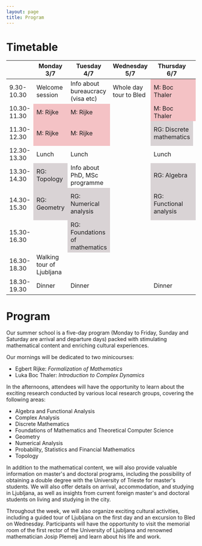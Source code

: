 ```yaml
---
layout: page
title: Program
---
```


# Timetable

<table>
  <thead>
    <tr>
      <th>&nbsp;</th>
      <th>Monday 3/7</th>
      <th>Tuesday 4/7</th>
      <th>Wednesday 5/7</th>
      <th>Thursday 6/7</th>
      <th>Friday 7/7</th>
    </tr>
  </thead>
  <tbody>
    <tr>
      <td>9.30-10.30</td>
      <td>Welcome session</td>
      <td>Info about bureaucracy (visa etc)</td>
      <td>Whole day tour to Bled</td>
      <td style="background-color: rgb(244, 194, 197);">M:         Boc Thaler</td>
      <td style="background-color: rgb(244, 194, 197);">M:         Boc Thaler</td>
    </tr>
    <tr>
      <td>10.30-11.30</td>
      <td style="background-color: rgb(244, 194, 197);">M:         Rijke</td>
      <td style="background-color: rgb(244, 194, 197);">M:         Rijke</td>
      <td>&nbsp;</td>
      <td style="background-color: rgb(244, 194, 197);">M:         Boc Thaler</td>
      <td style="background-color: rgb(244, 194, 197);">M:         Boc Thaler</td>
    </tr>
    <tr>
      <td>11.30-12.30</td>
      <td style="background-color: rgb(244, 194, 197);">M:         Rijke</td>
      <td style="background-color: rgb(244, 194, 197);">M:         Rijke</td>
      <td>&nbsp;</td>
      <td style="background-color: rgb(217, 211, 213);">RG:             Discrete mathematics</td>
      <td>Talk with international students</td>
    </tr>
    <tr>
      <td>12.30-13.30</td>
      <td>Lunch</td>
      <td>Lunch</td>
      <td>&nbsp;</td>
      <td>Lunch</td>
      <td>Lunch</td>
    </tr>
    <tr>
      <td>13.30-14.30</td>
      <td style="background-color: rgb(217, 211, 213);">RG:             Topology</td>
      <td>Info about PhD, MSc programme</td>
      <td>&nbsp;</td>
      <td style="background-color: rgb(217, 211, 213);">RG:             Algebra</td>
      <td style="background-color: rgb(217, 211, 213);">RG:             Complex analysis</td>
    </tr>
    <tr>
      <td>14.30-15.30</td>
      <td style="background-color: rgb(217, 211, 213);">RG:             Geometry</td>
      <td style="background-color: rgb(217, 211, 213);">RG:             Numerical analysis</td>
      <td>&nbsp;</td>
      <td style="background-color: rgb(217, 211, 213);">RG:             Functional analysis</td>
      <td style="background-color: rgb(217, 211, 213);">RG:             Probability and statistics</td>
    </tr>
    <tr>
      <td>15.30-16.30</td>
      <td>&nbsp;</td>
      <td style="background-color: rgb(217, 211, 213);">RG:             Foundations of mathematics</td>
      <td>&nbsp;</td>
      <td>&nbsp;</td>
      <td>Goodbye session</td>
    </tr>
    <tr>
      <td>16.30-18.30</td>
      <td>Walking tour of Ljubljana</td>
      <td>&nbsp;</td>
      <td>&nbsp;</td>
      <td>&nbsp;</td>
      <td>&nbsp;</td>
    </tr>
    <tr>
      <td>18.30-19.30</td>
      <td>Dinner</td>
      <td>Dinner</td>
      <td>&nbsp;</td>
      <td>Dinner</td>
      <td>Dinner</td>
    </tr>
  </tbody>
</table>


# Program

Our summer school is a five-day program (Monday to Friday, Sunday and Saturday are arrival and departure days) packed with stimulating mathematical content and enriching cultural experiences.

Our mornings will be dedicated to two minicourses:
- Egbert Rijke: *Formalization of Mathematics*
- Luka Boc Thaler: *Introduction to Complex Dynamics*

In the afternoons, attendees will have the opportunity to learn about the exciting research conducted by various local research groups, covering the following areas:
- Algebra and Functional Analysis
- Complex Analysis
- Discrete Mathematics
- Foundations of Mathematics and Theoretical Computer Science
- Geometry
- Numerical Analysis
- Probability, Statistics and Financial Mathematics
- Topology

In addition to the mathematical content, we will also provide valuable information on master's and doctoral programs, including the possibility of obtaining a double degree with the University of Trieste for master's students. We will also offer details on arrival, accommodation, and studying in Ljubljana, as well as insights from current foreign master's and doctoral students on living and studying in the city.

Throughout the week, we will also organize exciting cultural activities, including a guided tour of Ljubljana on the first day and an excursion to Bled on Wednesday. Participants will have the opportunity to visit the memorial room of the first rector of the University of Ljubljana and renowned mathematician Josip Plemelj and learn about his life and work.
